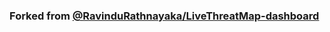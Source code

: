 
### Forked from [@RavinduRathnayaka/LiveThreatMap-dashboard](https://github.com/RavinduRathnayaka/LiveThreatMap-dashboard)
